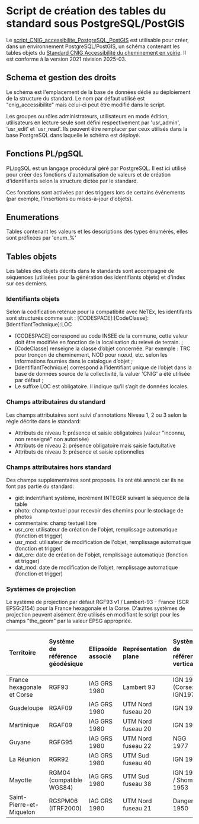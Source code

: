 # Script de création des tables du standard sous PostgreSQL/PostGIS
Le [script_CNIG_accessibilite_PostgreSQL_PostGIS](https://github.com/cnigfr/schema-accessibilite-voirie/blob/main/Standard/PostgresSQL_PostGIS/script_CNIG_accessibilite_PostgreSQL_PostGIS.sql) est utilisable pour créer, dans un environnement PostgreSQL/PostGIS, un schéma contenant les tables objets du [Standard CNIG Accessibilité du cheminement en voirie](https://cnig.gouv.fr/ressources-accessibilite-a25335.html). Il est conforme à la version 2021 révision 2025-03.

## Schema et gestion des droits
Le schéma est l'emplacement de la base de données dédié au déploiement de la structure du standard. Le nom par défaut utilisé est "cnig_accessibilite" mais celui-ci peut être modifié dans le script.

Les groupes ou rôles administrateurs, utilisateurs en mode édition, utilisateurs en lecture seule sont défini respectivement par 'usr_admin', 'usr_edit' et 'usr_read'. Ils peuvent être remplacer par ceux utilisés dans la base PostgreSQL dans laquelle le schéma est déployé.

## Fonctions PL/pgSQL
PL/pgSQL est un langage procédural géré par PostgreSQL. Il est ici utilisé pour créer des fonctions d'automatisation de valeurs et de création d'identifiants selon la structure dictée par le standard.

Ces fonctions sont activées par des triggers lors de certains événements (par exemple, l'insertions ou mises-à-jour d'objets).

## Enumerations
Tables contenant les valeurs et les descriptions des types énumérés, elles sont préfixées par 'enum_%'

## Tables objets
Les tables des objets décrits dans le standards sont accompagné de séquences (utilisées pour la génération des identifiants objets) et d'index sur ces derniers.

### Identifiants objets
Selon la codification retenue pour la compatibité avec NeTEx, les identifants sont structurés comme suit :
[CODESPACE]:[CodeClasse]:[IdentifiantTechnique]:LOC

- [CODESPACE] correspond au code INSEE de la commune, cette valeur doit être modifiée en fonction de la localisation du relevé de terrain. ;
- [CodeClasse] renseigne la classe d’objet concernée. Par exemple : TRC pour tronçon de cheminement, NOD pour nœud, etc. selon les informations fournies dans le catalogue d’objet ;
- [IdentifiantTechnique] correspond à l’identifiant unique de l’objet dans la base de données source de la collectivité, la valuer 'CNIG' a été utilisée par défaut ;
- Le suffixe LOC est obligatoire. Il indique qu’il s’agit de données locales.

### Champs attributaires du standard
Les champs attributaires sont suivi d'annotations Niveau 1, 2 ou 3 selon la règle décrite dans le standard:
- Attributs de niveau 1: présence et saisie obligatoires (valeur "inconnu, non renseigné" non autorisée)
- Attributs de niveau 2: présence obligatoire mais saisie factultative
- Attributs de niveau 3: présence et saisie optionnelles

### Champs attributaires hors standard
Des champs supplémentaires sont proposés. Ils ont été annoté car ils ne font pas partie du standard:
- gid: indentifiant système, incrément INTEGER suivant la séquence de la table
- photo: champ textuel pour recevoir des chemins pour le stockage de photos
- commentaire: champ textuel libre
- usr_cre: utilisateur de création de l'objet, remplissage automatique (fonction et trigger)
- usr_mod: utilisateur de modification de l'objet, remplissage automatique (fonction et trigger)
- dat_cre: date de création de l'objet, remplissage automatique (fonction et trigger)
- dat_mod: date de modification de l'objet, remplissage automatique (fonction et trigger)

### Systèmes de projection
Le système de projection par défaut RGF93 v1 / Lambert-93 - France  (SCR EPSG:2154) pour la France hexagonale et la Corse. D'autres systèmes de projection peuvent aisément être utilisés en modifiant le script pour les champs "the_geom" par la valeur EPSG appropriée.

|**Territoire**|<p>**Système de référence géodésique**</p>|<p>**Ellipsoïde associé**</p>|<p>**Représentation plane**</p>|<p>**Système de référence verticale**</p>|<p>**EPSG**</p>|
| :- | :- | :- | :- | :- | :- |
|France hexagonale et Corse|RGF93|IAG GRS 1980|Lambert 93|IGN 1969 (Corse: IGN1978)|2154|
|Guadeloupe|RGAF09|IAG GRS 1980|UTM Nord fuseau 20|IGN 1988|5490|
|Martinique|RGAF09|IAG GRS 1980|UTM Nord fuseau 20|IGN 1987|5490|
|Guyane|RGFG95|IAG GRS 1980|UTM Nord fuseau 22|NGG 1977|2972|
|La Réunion|RGR92|IAG GRS 1980|UTM Sud fuseau 40|IGN 1989|2975|
|Mayotte|RGM04 (compatible WGS84)|IAG GRS 1980|UTM Sud fuseau 38|IGN 1950 / Shom 1953|4471|
|Saint-Pierre-et-Miquelon|RGSPM06 (ITRF2000)|IAG GRS 1980|UTM Nord fuseau 21|Danger 1950|4467|
